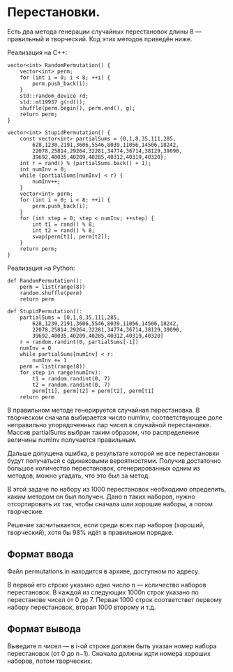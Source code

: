 # Перестановки.

Есть два метода генерации случайных перестановок длины 8 — правильный и творческий. Код этих методов приведён ниже.

Реализация на C++:
```
vector<int> RandomPermutation() {
    vector<int> perm;
    for (int i = 0; i < 8; ++i) {
        perm.push_back(i);
    }
    std::random_device rd;
    std::mt19937 g(rd());
    shuffle(perm.begin(), perm.end(), g);
    return perm;
}

vector<int> StupidPermutation() {
    const vector<int> partialSums = {0,1,8,35,111,285,
        628,1230,2191,3606,5546,8039,11056,14506,18242,
        22078,25814,29264,32281,34774,36714,38129,39090,
        39692,40035,40209,40285,40312,40319,40320};
    int r = rand() % (partialSums.back() + 1);
    int numInv = 0;
    while (partialSums[numInv] < r) {
        numInv++;
    }
    vector<int> perm;
    for (int i = 0; i < 8; ++i) {
        perm.push_back(i);
    }
    for (int step = 0; step < numInv; ++step) {
        int t1 = rand() % 8;
        int t2 = rand() % 8;
        swap(perm[t1], perm[t2]);
    }
    return perm;
}
```

Реализация на Python:
```
def RandomPermutation():
    perm = list(range(8))
    random.shuffle(perm)
    return perm

def StupidPermutation():
    partialSums = [0,1,8,35,111,285,
        628,1230,2191,3606,5546,8039,11056,14506,18242,  
        22078,25814,29264,32281,34774,36714,38129,39090,  
        39692,40035,40209,40285,40312,40319,40320]
    r = random.randint(0, partialSums[-1])
    numInv = 0
    while partialSums[numInv] < r:
        numInv += 1
    perm = list(range(8))
    for step in range(numInv):
        t1 = random.randint(0, 7)
        t2 = random.randint(0, 7)
        perm[t1], perm[t2] = perm[t2], perm[t1]
    return perm
```
 
В правильном методе генерируется случайная перестановка. В творческом сначала выбирается число numInv, соответствующее доле неправильно упорядоченных пар чисел в случайной перестановке. Массив partialSums выбран таким образом, что распределение величины numInv получается правильным.

Дальше допущена ошибка, в результате которой не все перестановки будут получаться с одинаковыми вероятностями. Получив достаточно большое количество перестановок, сгенерированных одним из методов, можно угадать, что это был за метод.

В этой задаче по набору из 1000 перестановок необходимо определить, каким методом он был получен. Дано n таких наборов, нужно отсортировать их так, чтобы сначала шли хорошие наборы, а потом творческие.

Решение засчитывается, если среди всех пар наборов (хороший, творческий), хотя бы 98% идёт в правильном порядке.

## Формат ввода
Файл permutations.in находится в архиве, доступном по адресу.

В первой его строке указано одно число n — количество наборов перестановок. В каждой из следующих 1000n строк указано по перестанове чисел от 0 до 7. Первая 
1000 строк соответствет первому набору перестановок, вторая 1000 второму и т.д.

## Формат вывода
Выведите n чисел — в i-ой строке должен быть указан номер набора перестановок (от 0 до n−1). Сначала должны идти номера хороших наборов, потом творческих.
